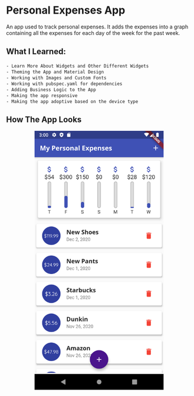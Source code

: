 # Personal Expenses App

An app used to track personal expenses. It adds the expenses into a graph containing all the expenses for each day of the week for the past week.

## What I Learned:
	- Learn More About Widgets and Other Different Widgets
	- Theming the App and Material Design
	- Working with Images and Custom Fonts
	- Working with pubspec.yaml for dependencies
	- Adding Business Logic to the App
	- Making the app responsive
	- Making the app adoptive based on the device type

## How The App Looks
<p align="center">
  <img src="assets/images/Screenshot_1606896010.png" width="350" title="App Layout">
</p>
